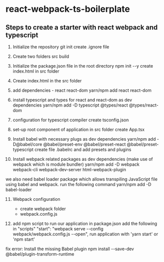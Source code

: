 # react-webpack-ts-boilerplate

## Steps to create a starter with react webpack and typescript
1. Initialize the repository
    git init
    create .ignore file

2. Create two folders
   src
   build

3. Initialize the package.json file in the root directory
   npm init --y
   create index.html in src folder

4. Create index.html in the src folder

5. add dependencies - react react-dom
   yarn/npm add react react-dom

6. install typescript and types for react and react-dom as dev dependencies
   yarn/npm add -D typescript @types/react @types/react-dom

7. configuration for typescript compiler
   create tsconfig.json

8. set-up root component of application
   in src folder create App.tsx

9. Install babel with necessary plugs as dev dependencies
   yarn/npm add -D@babel/core @babel/preset-env @babel/preset-react @babel/preset-typescript
   create file .babelrc and add presets and plugins

10. Install webpack related packages as dev dependencies (make use of webpack which is module bundler)
    yarn/npm add -D webpack webpack-cli webpack-dev-server html-webpack-plugin
  
   we also need babel loader package which allows transpiling JavaScript file using babel and webpack.
   run the following command
   yarn/npm add -D babel-loader

11. Webpack configuration
    - create webpack folder
    - webpack.config.js

12. add npm script to run our application
    in package.json add the following in "scripts"
    "start": "webpack serve --config webpack/webpack.config.js --open",
    run application with 'yarn start' or 'npm start'

fix error:
Install the missing Babel plugin
npm install --save-dev @babel/plugin-transform-runtime